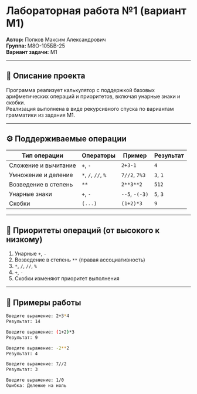 # Лабораторная работа №1 (вариант M1)

**Автор:** Попков Максим Александрович  
**Группа:** М8О-105БВ-25  
**Вариант задачи:** M1  

---

## 🧠 Описание проекта
Программа реализует калькулятор с поддержкой базовых арифметических операций и приоритетов, включая унарные знаки и скобки.  
Реализация выполнена в виде рекурсивного спуска по вариантам грамматики из задания М1.

---

## ⚙️ Поддерживаемые операции

| Тип операции | Операторы | Пример | Результат |
|---------------|------------|---------|------------|
| Сложение и вычитание | `+`, `-` | `2+3-1` | `4` |
| Умножение и деление | `*`, `/`, `//`, `%` | `7//2`, `7%3` | `3`, `1` |
| Возведение в степень | `**` | `2**3**2` | `512` |
| Унарные знаки | `+`, `-` | `--5`, `-(-3)` | `5`, `3` |
| Скобки | `(...)` | `(1+2)*3` | `9` |

---

## 🧩 Приоритеты операций (от высокого к низкому)
1. Унарные `+`, `-`
2. Возведение в степень `**` (правая ассоциативность)
3. `*`, `/`, `//`, `%`
4. `+`, `-`
5. Скобки изменяют приоритет выполнения

---

## 🧾 Примеры работы

```bash
Введите выражение: 2+3*4
Результат: 14

Введите выражение: (1+2)*3
Результат: 9

Введите выражение: -2**2
Результат: 4

Введите выражение: 7//2
Результат: 3

Введите выражение: 1/0
Ошибка: Деление на ноль
